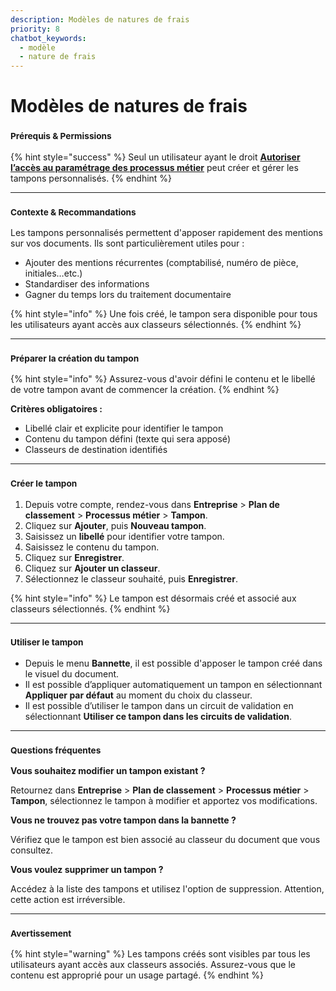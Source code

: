 ```yaml
---
description: Modèles de natures de frais
priority: 8
chatbot_keywords: 
  - modèle
  - nature de frais
---
```


# Modèles de natures de frais

### <sup>**Prérequis & Permissions**</sup>

{% hint style="success" %}
Seul un utilisateur ayant le droit [**Autoriser l’accès au paramétrage des processus métier**](../../administration/detail-des-droits.md) peut créer et gérer les tampons personnalisés.
{% endhint %}

***

### <sup>**Contexte & Recommandations**</sup>

Les tampons personnalisés permettent d'apposer rapidement des mentions sur vos documents. Ils sont particulièrement utiles pour :

* Ajouter des mentions récurrentes (comptabilisé, numéro de pièce, initiales…etc.)
* Standardiser des informations
* Gagner du temps lors du traitement documentaire

{% hint style="info" %}
Une fois créé, le tampon sera disponible pour tous les utilisateurs ayant accès aux classeurs sélectionnés.
{% endhint %}

***

### <sup>**Préparer la création du tampon**</sup>

{% hint style="info" %}
Assurez-vous d'avoir défini le contenu et le libellé de votre tampon avant de commencer la création.
{% endhint %}

**Critères obligatoires :**

* Libellé clair et explicite pour identifier le tampon
* Contenu du tampon défini (texte qui sera apposé)
* Classeurs de destination identifiés

***

### <sup>**Créer le tampon**</sup>

1. Depuis votre compte, rendez-vous dans **Entreprise** > **Plan de classement** > **Processus métier** > **Tampon**.
2. Cliquez sur **Ajouter**, puis **Nouveau tampon**.
3. Saisissez un **libellé** pour identifier votre tampon.
4. Saisissez le contenu du tampon.
5. Cliquez sur **Enregistrer**.
6. Cliquez sur **Ajouter un classeur**.
7. Sélectionnez le classeur souhaité, puis **Enregistrer**.

{% hint style="info" %}
Le tampon est désormais créé et associé aux classeurs sélectionnés.
{% endhint %}

***

### <sup>**Utiliser le tampon**</sup>

* Depuis le menu **Bannette**, il est possible d'apposer le tampon créé dans le visuel du document.
* Il est possible d’appliquer automatiquement un tampon en sélectionnant **Appliquer par défaut** au moment du choix du classeur.
* Il est possible d’utiliser le tampon dans un circuit de validation en sélectionnant **Utiliser ce tampon dans les circuits de validation**.

***

### <sup>**Questions fréquentes**</sup>

**Vous souhaitez modifier un tampon existant ?**

Retournez dans **Entreprise** > **Plan de classement** > **Processus métier** > **Tampon**, sélectionnez le tampon à modifier et apportez vos modifications.

**Vous ne trouvez pas votre tampon dans la bannette ?**

Vérifiez que le tampon est bien associé au classeur du document que vous consultez.

**Vous voulez supprimer un tampon ?**

Accédez à la liste des tampons et utilisez l'option de suppression. Attention, cette action est irréversible.

***

### <sup>**Avertissement**</sup>

{% hint style="warning" %}
Les tampons créés sont visibles par tous les utilisateurs ayant accès aux classeurs associés. Assurez-vous que le contenu est approprié pour un usage partagé.
{% endhint %}
